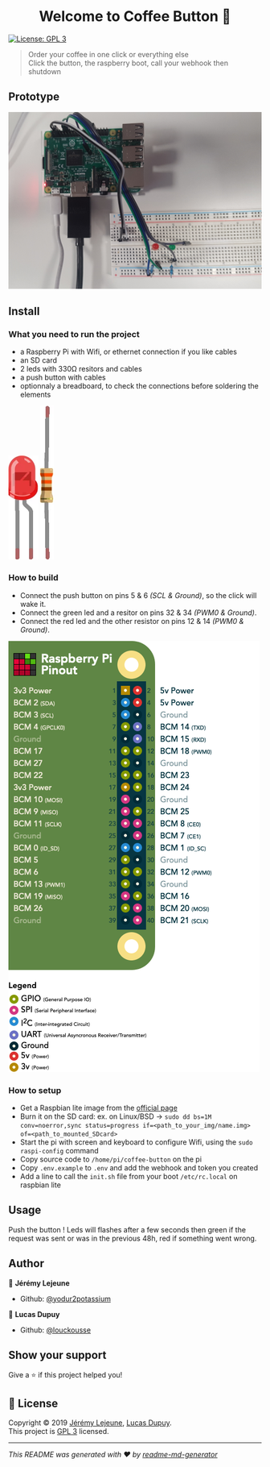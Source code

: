<h1 align="center">Welcome to Coffee Button 👋</h1>
<p>
  <a href="https://www.gnu.org/licenses/gpl-3.0.html" target="_blank">
    <img alt="License: GPL 3" src="https://img.shields.io/badge/License-GPL 3-yellow.svg" />
  </a>
</p>

> Order your coffee in one click or everything else  
> Click the button, the raspberry boot, call your webhook then shutdown

## Prototype

![Prototype](images/prototype.png "Prototype")

## Install

### What you need to run the project

 - a Raspberry Pi with Wifi, or ethernet connection if you like cables
 - an SD card
 - 2 leds with 330Ω resitors and cables
 - a push button with cables
 - optionnaly a breadboard, to check the connections before soldering the elements

![LED](images/Red_LED.png "Red LED example")
![Resistor](images/330OhmResistor.png "330Ω Resistor")

### How to build

 * Connect the push button on pins 5 & 6 _(SCL & Ground)_, so the click will wake it.
 * Connect the green led and a resitor on pins 32 & 34 _(PWM0 & Ground)_.
 * Connect the red led and the other resistor on pins 12 & 14 _(PWM0 & Ground)_.

![GPIO connectors](images/Raspberry-GPIO-Pinout.png "GPIO connectors")

### How to setup

 * Get a Raspbian lite image from the [official page](https://www.raspberrypi.org/downloads/raspbian/)
 * Burn it on the SD card: ex. on Linux/BSD -> `sudo dd bs=1M conv=noerror,sync status=progress if=<path_to_your_img/name.img> of=<path_to_mounted_SDcard>`
 * Start the pi with screen and keyboard to configure Wifi, using the `sudo raspi-config` command
 * Copy source code to `/home/pi/coffee-button` on the pi
 * Copy `.env.example` to `.env` and add the webhook and token you created
 * Add a line to call the `init.sh` file from your boot `/etc/rc.local` on raspbian lite

## Usage

Push the button !
Leds will flashes after a few seconds then green if the request was sent or was in the previous 48h, red if something went wrong.

## Author

👤 **Jérémy Lejeune**

* Github: [@yodur2potassium](https://github.com/yodur2potassium)

👤 **Lucas Dupuy**

* Github: [@louckousse](https://github.com/louckousse)

## Show your support

Give a ⭐️ if this project helped you!

## 📝 License

Copyright © 2019 [Jérémy Lejeune](https://github.com/yodur2potassium), [Lucas Dupuy](https://github.com/louckousse).<br />
This project is [GPL 3](https://www.gnu.org/licenses/gpl-3.0.html) licensed.

***
_This README was generated with ❤️ by [readme-md-generator](https://github.com/kefranabg/readme-md-generator)_

